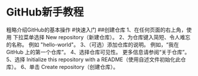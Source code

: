 # GitHub新手教程
粗略介绍GitHub的基本操作
#快速入门
##创建仓库
1、在任何页面的右上角，使用  下拉菜单选择 New repository（新建仓库）。
2、为仓库键入简短、令人难忘的名称。 例如 "hello-world"。
3、（可选）添加仓库的说明。 例如，“我在 GitHub 上的第一个仓库”。
4、选择仓库可见性。 更多信息请参阅“关于仓库”。
5、选择 Initialize this repository with a README（使用自述文件初始化此仓库）。
6、单击 Create repository（创建仓库）。
